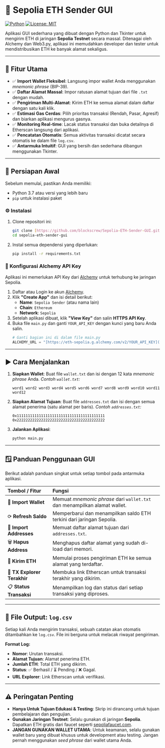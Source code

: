 # 💸 Sepolia ETH Sender GUI

[![Python](https://img.shields.io/badge/Python-3.7+-blue.svg)](https://www.python.org/)
[![License: MIT](https://img.shields.io/badge/License-MIT-yellow.svg)](https://opensource.org/licenses/MIT)

Aplikasi GUI sederhana yang dibuat dengan Python dan Tkinter untuk mengirim ETH di jaringan **Sepolia Testnet** secara massal. Ditenagai oleh Alchemy dan Web3.py, aplikasi ini memudahkan developer dan tester untuk mendistribusikan ETH ke banyak alamat sekaligus.


---

## 🚀 Fitur Utama

- ✅ **Import Wallet Fleksibel**: Langsung impor wallet Anda menggunakan *mnemonic phrase* (BIP-39).
- ✅ **Daftar Alamat Massal**: Impor ratusan alamat tujuan dari file `.txt` dengan mudah.
- ✅ **Pengiriman Multi-Alamat**: Kirim ETH ke semua alamat dalam daftar dengan satu kali klik.
- ✅ **Estimasi Gas Cerdas**: Pilih prioritas transaksi (Rendah, Pasar, Agresif) dan biarkan aplikasi mengurus gasnya.
- ✅ **Monitoring Real-time**: Lacak status transaksi dan buka detailnya di Etherscan langsung dari aplikasi.
- ✅ **Pencatatan Otomatis**: Semua aktivitas transaksi dicatat secara otomatis ke dalam file `log.csv`.
- ✅ **Antarmuka Intuitif**: GUI yang bersih dan sederhana dibangun menggunakan Tkinter.

---

## 🔧 Persiapan Awal

Sebelum memulai, pastikan Anda memiliki:
- Python 3.7 atau versi yang lebih baru
- `pip` untuk instalasi paket

### ⚙️ Instalasi

1.  Clone repositori ini:
    ```bash
    git clone [https://github.com/blockscrew/Sepolia-ETH-Sender-GUI.git](https://github.com/blockscrew/Sepolia-ETH-Sender-GUI.git)
    cd sepolia-eth-sender-gui
    ```

2.  Instal semua dependensi yang diperlukan:
    ```bash
    pip install -r requirements.txt
    ```

### 🔑 Konfigurasi Alchemy API Key

Aplikasi ini memerlukan API Key dari [Alchemy](https://alchemy.com) untuk terhubung ke jaringan Sepolia.

1.  Daftar atau Login ke akun [Alchemy](https://alchemy.com).
2.  Klik **"Create App"** dan isi detail berikut:
    -   **Name**: `Sepolia Sender` (atau nama lain)
    -   **Chain**: `Ethereum`
    -   **Network**: `Sepolia`
3.  Setelah aplikasi dibuat, klik **"View Key"** dan salin **HTTPS API Key**.
4.  Buka file `main.py` dan ganti `YOUR_API_KEY` dengan kunci yang baru Anda salin.
    ```python
    # Ganti bagian ini di dalam file main.py
    ALCHEMY_URL = "[https://eth-sepolia.g.alchemy.com/v2/YOUR_API_KEY](https://eth-sepolia.g.alchemy.com/v2/YOUR_API_KEY)"
    ```

---

## ▶️ Cara Menjalankan

1.  **Siapkan Wallet**: Buat file `wallet.txt` dan isi dengan 12 kata *mnemonic phrase* Anda.
    *Contoh `wallet.txt`:*
    ```
    word1 word2 word3 word4 word5 word6 word7 word8 word9 word10 word11 word12
    ```

2.  **Siapkan Alamat Tujuan**: Buat file `addresses.txt` dan isi dengan semua alamat penerima (satu alamat per baris).
    *Contoh `addresses.txt`:*
    ```
    0x1111111111111111111111111111111111111111
    0x2222222222222222222222222222222222222222
    ```

3.  **Jalankan Aplikasi**:
    ```bash
    python main.py
    ```

---

## 🪟 Panduan Penggunaan GUI

Berikut adalah panduan singkat untuk setiap tombol pada antarmuka aplikasi.

| Tombol / Fitur | Fungsi |
| :--- | :--- |
| 📂 **Import Wallet** | Memuat *mnemonic phrase* dari `wallet.txt` dan menampilkan alamat wallet. |
| ⟳ **Refresh Saldo** | Memperbarui dan menampilkan saldo ETH terkini dari jaringan Sepolia. |
| 📂 **Import Addresses** | Memuat daftar alamat tujuan dari `addresses.txt`. |
| 🗑️ **Hapus Address** | Menghapus daftar alamat yang sudah di-load dari memori. |
| 💸 **Kirim ETH** | Memulai proses pengiriman ETH ke semua alamat yang terdaftar. |
| 🔗 **TX Explorer Terakhir** | Membuka link Etherscan untuk transaksi terakhir yang dikirim. |
| 📋 **Status Transaksi** | Menampilkan log dan status dari setiap transaksi yang diproses. |

---

## 📜 File Output: `log.csv`

Setiap kali Anda mengirim transaksi, sebuah catatan akan otomatis ditambahkan ke `log.csv`. File ini berguna untuk melacak riwayat pengiriman.

**Format Log:**
- **Nomor**: Urutan transaksi.
- **Alamat Tujuan**: Alamat penerima ETH.
- **Jumlah ETH**: Total ETH yang dikirim.
- **Status**: ✅ Berhasil / ⏳ Pending / ❌ Gagal.
- **URL Explorer**: Link Etherscan untuk verifikasi.

---

## ⚠️ Peringatan Penting

-   **Hanya Untuk Tujuan Edukasi & Testing**: Skrip ini dirancang untuk tujuan pembelajaran dan pengujian.
-   **Gunakan Jaringan Testnet**: Selalu gunakan di jaringan **Sepolia**. Dapatkan ETH gratis dari faucet seperti [sepoliafaucet.com](https://sepoliafaucet.com).
-   **JANGAN GUNAKAN WALLET UTAMA**: Untuk keamanan, selalu gunakan wallet baru yang dibuat khusus untuk development atau testing. Jangan pernah menggunakan *seed phrase* dari wallet utama Anda.
